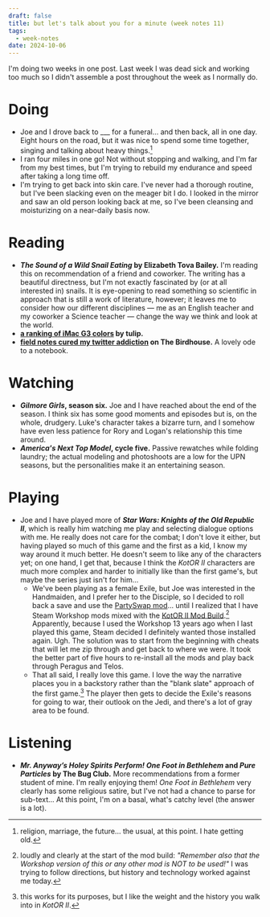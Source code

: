 ```yaml
---
draft: false
title: but let's talk about you for a minute (week notes 11)
tags:
  - week-notes
date: 2024-10-06
---
```


I'm doing two weeks in one post. Last week I was dead sick and working too much so I didn't assemble a post throughout the week as I normally do.
# Doing
* Joe and I drove back to ___ for a funeral... and then back, all in one day. Eight hours on the road, but it was nice to spend some time together, singing and talking about heavy things.[^1]
* I ran four miles in one go! Not without stopping and walking, and I'm far from my best times, but I'm trying to rebuild my endurance and speed after taking a long time off.
* I'm trying to get back into skin care. I've never had a thorough routine, but I've been slacking even on the meager bit I do. I looked in the mirror and saw an old person looking back at me, so I've been cleansing and moisturizing on a near-daily basis now.
# Reading
* **_The Sound of a Wild Snail Eating_ by Elizabeth Tova Bailey.** I'm reading this on recommendation of a friend and coworker. The writing has a beautiful directness, but I'm not exactly fascinated by (or at all interested in) snails. It is eye-opening to read something so scientific in approach that is still a work of literature, however; it leaves me to consider how our different disciplines — me as an English teacher and my coworker a Science teacher — change the way we think and look at the world.
* **[a ranking of iMac G3 colors](https://platinumtulip.bearblog.dev/a-ranking-of-imac-g3-colors/) by tulip.**
* **[field notes cured my twitter addiction](https://thebirdhouse.bearblog.dev/field-notes-cured-my-twitter-addiction/) on The Birdhouse.** A lovely ode to a notebook.

# Watching
* **_Gilmore Girls_, season six.** Joe and I have reached about the end of the season. I think six has some good moments and episodes but is, on the whole, drudgery. Luke's character takes a bizarre turn, and I somehow have even less patience for Rory and Logan's relationship this time around.
* **_America's Next Top Model_, cycle five.** Passive rewatches while folding laundry; the actual modeling and photoshoots are a low for the UPN seasons, but the personalities make it an entertaining season.

# Playing
* Joe and I have played more of **_Star Wars: Knights of the Old Republic II_**, which is really him watching me play and selecting dialogue options with me. He really does not care for the combat; I don't love it either, but having played so much of this game and the first as a kid, I know my way around it much better. He doesn't seem to like any of the characters yet; on one hand, I get that, because I think the _KotOR II_ characters are much more complex and harder to initially like than the first game's, but maybe the series just isn't for him...
	* We've been playing as a female Exile, but Joe was interested in the Handmaiden, and I prefer her to the Disciple, so I decided to roll back a save and use the [PartySwap mod](https://deadlystream.com/files/file/544-partyswap/)... until I realized that I have Steam Workshop mods mixed with the [KotOR II Mod Build](https://kotor.neocities.org/modding/mod_builds/k2/full).[^2] Apparently, because I used the Workshop 13 years ago when I last played this game, Steam decided I definitely wanted those installed again. Ugh. The solution was to start from the beginning with cheats that will let me zip through and get back to where we were. It took the better part of five hours to re-install all the mods and play back through Peragus and Telos.
	* That all said, I really love this game. I love the way the narrative places you in a backstory rather than the "blank slate" approach of the first game.[^3] The player then gets to decide the Exile's reasons for going to war, their outlook on the Jedi, and there's a lot of gray area to be found.

# Listening
* **_Mr. Anyway’s Holey Spirits Perform! One Foot in Bethlehem_ and _Pure Particles_ by The Bug Club.** More recommendations from a former student of mine. I'm really enjoying them! _One Foot in Bethlehem_ very clearly has some religious satire, but I've not had a chance to parse for sub-text... At this point, I'm on a basal, what's catchy level (the answer is a lot).
[^1]: religion, marriage, the future... the usual, at this point. I hate getting old.
[^2]: loudly and clearly at the start of the mod build: _"Remember also that the Workshop version of this or any other mod is NOT to be used!"_ I was trying to follow directions, but history and technology worked against me today.
[^3]: this works for its purposes, but I like the weight and the history you walk into in _KotOR II_.